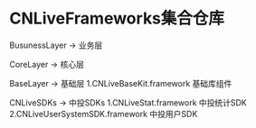 # CNLiveFrameworks集合仓库


BusunessLayer -> 业务层





CoreLayer     -> 核心层





BaseLayer     -> 基础层
    1.CNLiveBaseKit.framework 基础库组件




CNLiveSDKs     -> 中投SDKs
    1.CNLiveStat.framework           中投统计SDK
    2.CNLiveUserSystemSDK.framework  中投用户SDK

